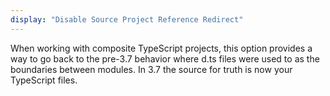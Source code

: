 ```yaml
---
display: "Disable Source Project Reference Redirect"
---
```


When working with composite TypeScript projects, this option provides a way to go back to the pre-3.7 behavior where d.ts files were used to as the boundaries between modules. In 3.7 the source for truth is now your TypeScript files.
